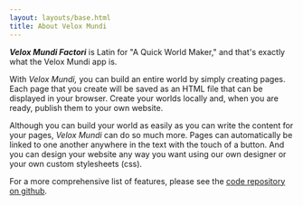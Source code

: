 ```yaml
---
layout: layouts/base.html
title: About Velox Mundi
---
```


_**Velox Mundi Factori**_ is Latin for "A Quick World Maker," and that's exactly what the Velox Mundi app is.

With _Velox Mundi,_ you can build an entire world by simply creating pages. Each page that you create will be saved as an HTML file that can be displayed in your browser. Create your worlds locally and, when you are ready, publish them to your own website.

Although you can build your world as easily as you can write the content for your pages, _Velox Mundi_ can do so much more. Pages can automatically be linked to one another anywhere in the text with the touch of a button. And you can design your website any way you want using our own designer or your own custom stylesheets (css).

For a more comprehensive list of features, please see the [code repository on github](https://github.com/VeloxMundi/VeloxMundiDesktop).



